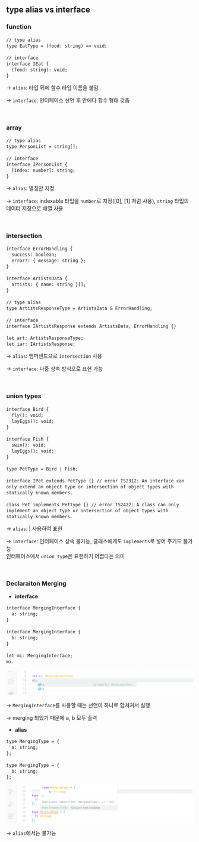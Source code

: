 ## type alias vs interface

### function

```tsx
// type alias
type EatType = (food: string) => void;

// interface
interface IEat {
  (food: string): void;
}
```

→ `alias`: 타입 뒤에 함수 타입 이름을 붙임

→ `interface`: 인터페이스 선언 후 안에다 함수 형태 갖춤

<br/>

### array

```tsx
// type alias
type PersonList = string[];

// interface
interface IPersonList {
  [index: number]: string;
}
```

→ `alias`: 별칭만 지정

→ `interface`: indexable 타입을 `number`로 지정([0], [1] 처럼 사용), `string` 타입의 데이터 저장으로 배열 사용

<br/>

### intersection

```tsx
interface ErrorHandling {
  success: boolean;
  error?: { message: string };
}

interface ArtistsData {
  artists: { name: string }[];
}

// type alias
type ArtistsResponseType = ArtistsData & ErrorHandling;

// interface
interface IArtistsResponse extends ArtistsData, ErrorHandling {}

let art: ArtistsResponseType;
let iar: IArtistsResponse;
```

→ `alias`: 앰퍼샌드으로 `intersection` 사용

→ `interface`: 다중 상속 방식으로 표현 가능

<br/>

### union types

```tsx
interface Bird {
  fly(): void;
  layEggs(): void;
}

interface Fish {
  swim(): void;
  layEggs(): void;
}

type PetType = Bird | Fish;

interface IPet extends PetType {} // error TS2312: An interface can only extend an object type or intersection of object types with statically known members.

class Pet implements PetType {} // error TS2422: A class can only implement an object type or intersection of object types with statically known members.
```

→ `alias`: | 사용하여 표현

→ `interface`: 인터페이스 상속 불가능, 클래스에게도 `implements`로 넣어 주기도 불가능  
인터페이스에서 `union type`은 표현하기 어렵다는 의미

<br/>

### Declaraiton Merging

- **interface**

```tsx
interface MergingInterface {
  a: string;
}

interface MergingInterface {
  b: string;
}

let mi: MergingInterface;
mi.
```

<img src="../images/4-2.png" width="600px" />

→ `MergingInterface`를 사용할 때는 선언이 하나로 합쳐져서 실행

→ merging 되었기 때문에 a, b 모두 출력

- **alias**

```tsx
type MergingType = {
  a: string;
};

type MergingType = {
  b: string;
};
```

<img src="../images/4-3.png" width="600px" />

→ `alias`에서는 불가능